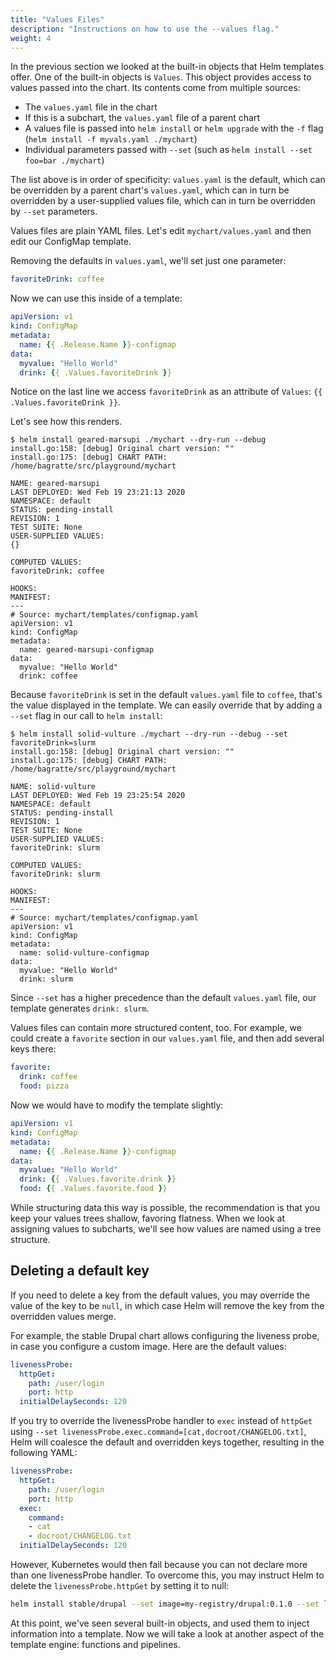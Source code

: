 ```yaml
---
title: "Values Files"
description: "Instructions on how to use the --values flag."
weight: 4
---
```


In the previous section we looked at the built-in objects that Helm templates
offer. One of the built-in objects is `Values`. This object provides access to
values passed into the chart. Its contents come from multiple sources:

- The `values.yaml` file in the chart
- If this is a subchart, the `values.yaml` file of a parent chart
- A values file is passed into `helm install` or `helm upgrade` with the `-f`
  flag (`helm install -f myvals.yaml ./mychart`)
- Individual parameters passed with `--set` (such as `helm install --set foo=bar
  ./mychart`)

The list above is in order of specificity: `values.yaml` is the default, which
can be overridden by a parent chart's `values.yaml`, which can in turn be
overridden by a user-supplied values file, which can in turn be overridden by
`--set` parameters.

Values files are plain YAML files. Let's edit `mychart/values.yaml` and then
edit our ConfigMap template.

Removing the defaults in `values.yaml`, we'll set just one parameter:

```yaml
favoriteDrink: coffee
```

Now we can use this inside of a template:

```yaml
apiVersion: v1
kind: ConfigMap
metadata:
  name: {{ .Release.Name }}-configmap
data:
  myvalue: "Hello World"
  drink: {{ .Values.favoriteDrink }}
```

Notice on the last line we access `favoriteDrink` as an attribute of `Values`:
`{{ .Values.favoriteDrink }}`.

Let's see how this renders.

```console
$ helm install geared-marsupi ./mychart --dry-run --debug
install.go:158: [debug] Original chart version: ""
install.go:175: [debug] CHART PATH: /home/bagratte/src/playground/mychart

NAME: geared-marsupi
LAST DEPLOYED: Wed Feb 19 23:21:13 2020
NAMESPACE: default
STATUS: pending-install
REVISION: 1
TEST SUITE: None
USER-SUPPLIED VALUES:
{}

COMPUTED VALUES:
favoriteDrink: coffee

HOOKS:
MANIFEST:
---
# Source: mychart/templates/configmap.yaml
apiVersion: v1
kind: ConfigMap
metadata:
  name: geared-marsupi-configmap
data:
  myvalue: "Hello World"
  drink: coffee
```

Because `favoriteDrink` is set in the default `values.yaml` file to `coffee`,
that's the value displayed in the template. We can easily override that by
adding a `--set` flag in our call to `helm install`:

```console
$ helm install solid-vulture ./mychart --dry-run --debug --set favoriteDrink=slurm
install.go:158: [debug] Original chart version: ""
install.go:175: [debug] CHART PATH: /home/bagratte/src/playground/mychart

NAME: solid-vulture
LAST DEPLOYED: Wed Feb 19 23:25:54 2020
NAMESPACE: default
STATUS: pending-install
REVISION: 1
TEST SUITE: None
USER-SUPPLIED VALUES:
favoriteDrink: slurm

COMPUTED VALUES:
favoriteDrink: slurm

HOOKS:
MANIFEST:
---
# Source: mychart/templates/configmap.yaml
apiVersion: v1
kind: ConfigMap
metadata:
  name: solid-vulture-configmap
data:
  myvalue: "Hello World"
  drink: slurm
```

Since `--set` has a higher precedence than the default `values.yaml` file, our
template generates `drink: slurm`.

Values files can contain more structured content, too. For example, we could
create a `favorite` section in our `values.yaml` file, and then add several keys
there:

```yaml
favorite:
  drink: coffee
  food: pizza
```

Now we would have to modify the template slightly:

```yaml
apiVersion: v1
kind: ConfigMap
metadata:
  name: {{ .Release.Name }}-configmap
data:
  myvalue: "Hello World"
  drink: {{ .Values.favorite.drink }}
  food: {{ .Values.favorite.food }}
```

While structuring data this way is possible, the recommendation is that you keep
your values trees shallow, favoring flatness. When we look at assigning values
to subcharts, we'll see how values are named using a tree structure.

## Deleting a default key

If you need to delete a key from the default values, you may override the value
of the key to be `null`, in which case Helm will remove the key from the
overridden values merge.

For example, the stable Drupal chart allows configuring the liveness probe, in
case you configure a custom image. Here are the default values:
```yaml
livenessProbe:
  httpGet:
    path: /user/login
    port: http
  initialDelaySeconds: 120
```

If you try to override the livenessProbe handler to `exec` instead of `httpGet`
using `--set livenessProbe.exec.command=[cat,docroot/CHANGELOG.txt]`, Helm will
coalesce the default and overridden keys together, resulting in the following
YAML:
```yaml
livenessProbe:
  httpGet:
    path: /user/login
    port: http
  exec:
    command:
    - cat
    - docroot/CHANGELOG.txt
  initialDelaySeconds: 120
```

However, Kubernetes would then fail because you can not declare more than one
livenessProbe handler. To overcome this, you may instruct Helm to delete the
`livenessProbe.httpGet` by setting it to null:
```sh
helm install stable/drupal --set image=my-registry/drupal:0.1.0 --set livenessProbe.exec.command=[cat,docroot/CHANGELOG.txt] --set livenessProbe.httpGet=null
```

At this point, we've seen several built-in objects, and used them to inject
information into a template. Now we will take a look at another aspect of the
template engine: functions and pipelines.
